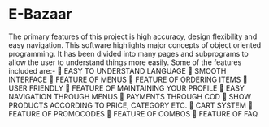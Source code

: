 # E-Bazaar

The primary features of this project is high accuracy, design flexibility and easy navigation. 
This software highlights major concepts of object oriented programming.
It has been divided into many pages and subprograms to allow the user to understand things more easily.
Some of the features included are:-
 EASY TO UNDERSTAND LANGUAGE
 SMOOTH INTERFACE
 FEATURE OF MENUS
 FEATURE OF ORDERING ITEMS  USER FRIENDLY
 FEATURE OF MAINTAINING YOUR PROFILE
 EASY NAVIGATION THROUGH MENUS
 PAYMENTS THROUGH COD
 SHOW PRODUCTS ACCORDING TO PRICE, CATEGORY ETC.
 CART SYSTEM
 FEATURE OF PROMOCODES
 FEATURE OF COMBOS
 FEATURE OF FAQ
